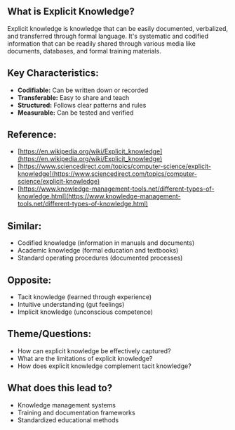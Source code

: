 ## What is Explicit Knowledge?

Explicit knowledge is knowledge that can be easily documented, verbalized, and transferred through formal language. It's systematic and codified information that can be readily shared through various media like documents, databases, and formal training materials.

## Key Characteristics:

- **Codifiable:** Can be written down or recorded
- **Transferable:** Easy to share and teach
- **Structured:** Follows clear patterns and rules
- **Measurable:** Can be tested and verified

## Reference:
- [https://en.wikipedia.org/wiki/Explicit_knowledge](https://en.wikipedia.org/wiki/Explicit_knowledge)
- [https://www.sciencedirect.com/topics/computer-science/explicit-knowledge](https://www.sciencedirect.com/topics/computer-science/explicit-knowledge)
- [https://www.knowledge-management-tools.net/different-types-of-knowledge.html](https://www.knowledge-management-tools.net/different-types-of-knowledge.html) 
## Similar:
- Codified knowledge (information in manuals and documents)
- Academic knowledge (formal education and textbooks)
- Standard operating procedures (documented processes)
## Opposite:
- Tacit knowledge (learned through experience)
- Intuitive understanding (gut feelings)
- Implicit knowledge (unconscious competence)
## Theme/Questions:
- How can explicit knowledge be effectively captured?
- What are the limitations of explicit knowledge?
- How does explicit knowledge complement tacit knowledge?
## What does this lead to?
- Knowledge management systems
- Training and documentation frameworks
- Standardized educational methods

